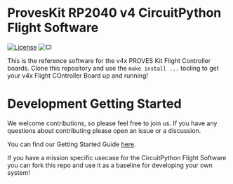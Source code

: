 # ProvesKit RP2040 v4 CircuitPython Flight Software

[![License](https://img.shields.io/badge/license-MIT-blue.svg)](LICENSE)
![CI](https://github.com/proveskit/CircuitPython_RP2040_v4/actions/workflows/ci.yaml/badge.svg)

This is the reference software for the v4x PROVES Kit Flight Controller boards. Clone this repository and use the `make install ...` tooling to get your v4x Flight COntroller Board up and running!

# Development Getting Started
We welcome contributions, so please feel free to join us. If you have any questions about contributing please open an issue or a discussion.

You can find our Getting Started Guide [here](https://github.com/proveskit/pysquared/blob/main/docs/dev-guide.md).

If you have a mission specific usecase for the CircuitPython Flight Software you can fork this repo and use it as a baseline for developing your own system!
